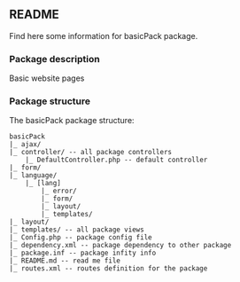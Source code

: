 ## README ##
Find here some information for basicPack package.
### Package description ###
Basic website pages
### Package structure ###
The basicPack package structure:
```
basicPack
|_ ajax/
|_ controller/ -- all package controllers
    |_ DefaultController.php -- default controller
|_ form/
|_ language/ 
    |_ [lang]
        |_ error/
        |_ form/
        |_ layout/
        |_ templates/
|_ layout/
|_ templates/ -- all package views
|_ Config.php -- package config file
|_ dependency.xml -- package dependency to other package
|_ package.inf -- package infity info
|_ README.md -- read me file
|_ routes.xml -- routes definition for the package
```
